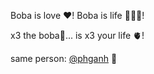 Boba is love ♥️!
Boba is life 🙆🏻‍♀️! 

x3 the boba🧋...
is x3 your life 🫀!

same person: [@phganh](https://github.com/phganh) 🧬
